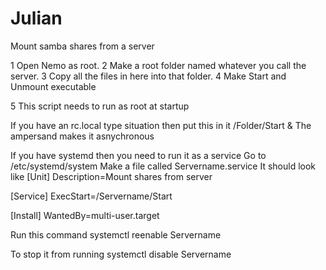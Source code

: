 Julian
======

Mount samba shares from a server




1	Open Nemo as root.
2	Make a root folder named whatever you call the server.
3	Copy all the files in here into that folder.
4	Make Start and Unmount executable

5	This script needs to run as root at startup

 If you have an rc.local type situation then put this in it
 /Folder/Start &
 The ampersand makes it asnychronous

 If you have systemd then you need to run it as a service
 Go to /etc/systemd/system
 Make a file called Servername.service
 It should look like
   [Unit]
   Description=Mount shares from server

   [Service]
   ExecStart=/Servername/Start

   [Install]
   WantedBy=multi-user.target

 Run this command
 systemctl reenable Servername

 To stop it from running
 systemctl disable Servername
